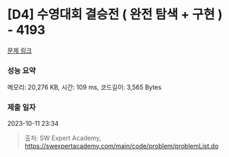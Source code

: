 # [D4] 수영대회 결승전 ( 완전 탐색 + 구현 ) - 4193 

[문제 링크](https://swexpertacademy.com/main/code/problem/problemDetail.do?contestProbId=AWKaG6_6AGQDFARV) 

### 성능 요약

메모리: 20,276 KB, 시간: 109 ms, 코드길이: 3,565 Bytes

### 제출 일자

2023-10-11 23:34



> 출처: SW Expert Academy, https://swexpertacademy.com/main/code/problem/problemList.do